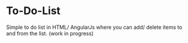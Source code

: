 # To-Do-List
Simple to do list in HTML/ AngularJs where you can add/ delete items to and from the list.
(work in progress)
